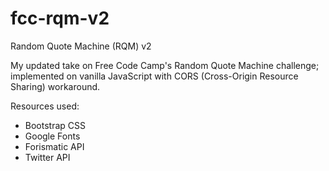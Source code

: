 # fcc-rqm-v2

Random Quote Machine (RQM) v2

My updated take on Free Code Camp's Random Quote Machine challenge; implemented on vanilla JavaScript with CORS (Cross-Origin Resource Sharing) workaround.

Resources used:
- Bootstrap CSS
- Google Fonts
- Forismatic API
- Twitter API
